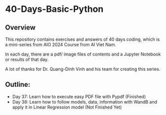 # 40-Days-Basic-Python

## Overview

This repository contains exercises and answers of 40 days coding, which is a mini-series from AIO 2024 Course from AI Viet Nam.

In each day, there are a pdf/ image files of contents and a Jupyter Notebook or results of that day. 

A lot of thanks for Dr. Quang-Dinh Vinh and his team for creating this series.

## Outline: 

- Day 37: Learn how to execute easy PDF file with Pypdf (Finished)
- Day 38: Learn how to follow models, data, information with WandB and apply it in Linear Regression model (Not Finished Yet)
 